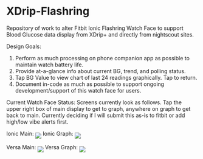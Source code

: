 # XDrip-Flashring
Repository of work to alter Fitbit Ionic Flashring Watch Face to support Blood Glucose data display from XDrip+ and directly from nightscout sites.

Design Goals:
   1) Perform as much processing on phone companion app as possible to maintain watch battery life.
   2) Provide at-a-glance info about current BG, trend, and polling status.
   3) Tap BG Value to view chart of last 24 readings graphically.  Tap to return.
   4) Document in-code as much as possible to support ongoing development/support of this watch face for users.

Current Watch Face Status:
Screens currently look as follows. Tap the upper right box of main display to get to graph, anywhere on graph to get back to main.
Currently deciding if I will submit this as-is to fitbit or add high/low vibe alerts first.

Ionic Main: <img align="middle" src="https://github.com/raymond-richmond/XDrip-Flashring/blob/master/resources/Ionic-Main-May1-2018.png">
Ionic Graph: <img align="middle" src="https://github.com/raymond-richmond/XDrip-Flashring/blob/master/resources/Ionic-Graph-May1-2018.png">

Versa Main: <img align="middle" src="https://github.com/raymond-richmond/XDrip-Flashring/blob/master/resources/Versa-Main-May1-2018.png">
Versa Graph: <img align="middle" src="https://github.com/raymond-richmond/XDrip-Flashring/blob/master/resources/Versa-Graph-May1-2018.png">
